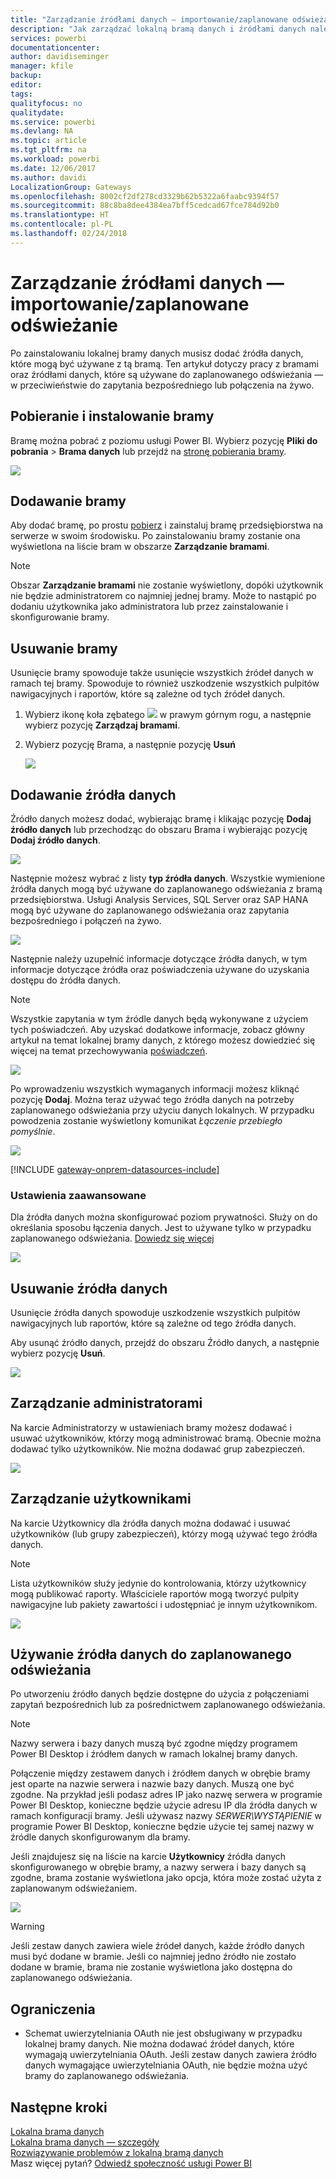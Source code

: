 ```yaml
---
title: "Zarządzanie źródłami danych — importowanie/zaplanowane odświeżanie"
description: "Jak zarządzać lokalną bramą danych i źródłami danych należącymi do tej bramy. Ten artykuł dotyczy źródeł danych, które mogą być używane z funkcją importu lub zaplanowanego odświeżania."
services: powerbi
documentationcenter: 
author: davidiseminger
manager: kfile
backup: 
editor: 
tags: 
qualityfocus: no
qualitydate: 
ms.service: powerbi
ms.devlang: NA
ms.topic: article
ms.tgt_pltfrm: na
ms.workload: powerbi
ms.date: 12/06/2017
ms.author: davidi
LocalizationGroup: Gateways
ms.openlocfilehash: 8002cf2df278cd3329b62b5322a6faabc9394f57
ms.sourcegitcommit: 88c8ba8dee4384ea7bff5cedcad67fce784d92b0
ms.translationtype: HT
ms.contentlocale: pl-PL
ms.lasthandoff: 02/24/2018
---
```

# <a name="manage-your-data-source---importscheduled-refresh"></a>Zarządzanie źródłami danych — importowanie/zaplanowane odświeżanie
Po zainstalowaniu lokalnej bramy danych musisz dodać źródła danych, które mogą być używane z tą bramą. Ten artykuł dotyczy pracy z bramami oraz źródłami danych, które są używane do zaplanowanego odświeżania — w przeciwieństwie do zapytania bezpośredniego lub połączenia na żywo.

## <a name="download-and-install-the-gateway"></a>Pobieranie i instalowanie bramy
Bramę można pobrać z poziomu usługi Power BI. Wybierz pozycję **Pliki do pobrania** > **Brama danych** lub przejdź na [stronę pobierania bramy](https://go.microsoft.com/fwlink/?LinkId=698861).

![](media/service-gateway-enterprise-manage-scheduled-refresh/powerbi-download-data-gateway.png)

## <a name="add-a-gateway"></a>Dodawanie bramy
Aby dodać bramę, po prostu [pobierz](https://go.microsoft.com/fwlink/?LinkId=698863) i zainstaluj bramę przedsiębiorstwa na serwerze w swoim środowisku. Po zainstalowaniu bramy zostanie ona wyświetlona na liście bram w obszarze **Zarządzanie bramami**.

> [!NOTE]
> Obszar **Zarządzanie bramami** nie zostanie wyświetlony, dopóki użytkownik nie będzie administratorem co najmniej jednej bramy. Może to nastąpić po dodaniu użytkownika jako administratora lub przez zainstalowanie i skonfigurowanie bramy.
> 
> 

## <a name="remove-a-gateway"></a>Usuwanie bramy
Usunięcie bramy spowoduje także usunięcie wszystkich źródeł danych w ramach tej bramy.  Spowoduje to również uszkodzenie wszystkich pulpitów nawigacyjnych i raportów, które są zależne od tych źródeł danych.

1. Wybierz ikonę koła zębatego ![](media/service-gateway-enterprise-manage-scheduled-refresh/pbi_gearicon.png) w prawym górnym rogu, a następnie wybierz pozycję **Zarządzaj bramami**.
2. Wybierz pozycję Brama, a następnie pozycję **Usuń**
   
   ![](media/service-gateway-enterprise-manage-scheduled-refresh/datasourcesettings7.png)

## <a name="add-a-data-source"></a>Dodawanie źródła danych
Źródło danych możesz dodać, wybierając bramę i klikając pozycję **Dodaj źródło danych** lub przechodząc do obszaru Brama i wybierając pozycję **Dodaj źródło danych**.

![](media/service-gateway-enterprise-manage-scheduled-refresh/datasourcesettings1.png)

Następnie możesz wybrać z listy **typ źródła danych**. Wszystkie wymienione źródła danych mogą być używane do zaplanowanego odświeżania z bramą przedsiębiorstwa. Usługi Analysis Services, SQL Server oraz SAP HANA mogą być używane do zaplanowanego odświeżania oraz zapytania bezpośredniego i połączeń na żywo.

![](media/service-gateway-enterprise-manage-scheduled-refresh/datasourcesettings2.png)

Następnie należy uzupełnić informacje dotyczące źródła danych, w tym informacje dotyczące źródła oraz poświadczenia używane do uzyskania dostępu do źródła danych.

> [!NOTE]
> Wszystkie zapytania w tym źródle danych będą wykonywane z użyciem tych poświadczeń. Aby uzyskać dodatkowe informacje, zobacz główny artykuł na temat lokalnej bramy danych, z którego możesz dowiedzieć się więcej na temat przechowywania [poświadczeń](service-gateway-onprem.md#credentials).
> 
> 

![](media/service-gateway-enterprise-manage-scheduled-refresh/datasourcesettings3-oracle.png)

Po wprowadzeniu wszystkich wymaganych informacji możesz kliknąć pozycję **Dodaj**.  Można teraz używać tego źródła danych na potrzeby zaplanowanego odświeżania przy użyciu danych lokalnych. W przypadku powodzenia zostanie wyświetlony komunikat *Łączenie przebiegło pomyślnie*.

![](media/service-gateway-enterprise-manage-scheduled-refresh/datasourcesettings4.png)

<!-- Shared Install steps Include -->
[!INCLUDE [gateway-onprem-datasources-include](./includes/gateway-onprem-datasources-include.md)]

### <a name="advanced-settings"></a>Ustawienia zaawansowane
Dla źródła danych można skonfigurować poziom prywatności. Służy on do określania sposobu łączenia danych. Jest to używane tylko w przypadku zaplanowanego odświeżania. [Dowiedz się więcej](https://support.office.com/article/Privacy-levels-Power-Query-CC3EDE4D-359E-4B28-BC72-9BEE7900B540)

![](media/service-gateway-enterprise-manage-scheduled-refresh/datasourcesettings9.png)

## <a name="remove-a-data-source"></a>Usuwanie źródła danych
Usunięcie źródła danych spowoduje uszkodzenie wszystkich pulpitów nawigacyjnych lub raportów, które są zależne od tego źródła danych.  

Aby usunąć źródło danych, przejdź do obszaru Źródło danych, a następnie wybierz pozycję **Usuń**.

![](media/service-gateway-enterprise-manage-scheduled-refresh/datasourcesettings6.png)

## <a name="manage-administrators"></a>Zarządzanie administratorami
Na karcie Administratorzy w ustawieniach bramy możesz dodawać i usuwać użytkowników, którzy mogą administrować bramą. Obecnie można dodawać tylko użytkowników. Nie można dodawać grup zabezpieczeń.

![](media/service-gateway-enterprise-manage-scheduled-refresh/datasourcesettings8.png)

## <a name="manage-users"></a>Zarządzanie użytkownikami
Na karcie Użytkownicy dla źródła danych można dodawać i usuwać użytkowników (lub grupy zabezpieczeń), którzy mogą używać tego źródła danych.

> [!NOTE]
> Lista użytkowników służy jedynie do kontrolowania, którzy użytkownicy mogą publikować raporty. Właściciele raportów mogą tworzyć pulpity nawigacyjne lub pakiety zawartości i udostępniać je innym użytkownikom.
> 
> 

![](media/service-gateway-enterprise-manage-scheduled-refresh/datasourcesettings5.png)

## <a name="using-the-data-source-for-scheduled-refresh"></a>Używanie źródła danych do zaplanowanego odświeżania
Po utworzeniu źródło danych będzie dostępne do użycia z połączeniami zapytań bezpośrednich lub za pośrednictwem zaplanowanego odświeżania.

> [!NOTE]
> Nazwy serwera i bazy danych muszą być zgodne między programem Power BI Desktop i źródłem danych w ramach lokalnej bramy danych.
> 
> 

Połączenie między zestawem danych i źródłem danych w obrębie bramy jest oparte na nazwie serwera i nazwie bazy danych. Muszą one być zgodne. Na przykład jeśli podasz adres IP jako nazwę serwera w programie Power BI Desktop, konieczne będzie użycie adresu IP dla źródła danych w ramach konfiguracji bramy. Jeśli używasz nazwy *SERWER\WYSTĄPIENIE* w programie Power BI Desktop, konieczne będzie użycie tej samej nazwy w źródle danych skonfigurowanym dla bramy.

Jeśli znajdujesz się na liście na karcie **Użytkownicy** źródła danych skonfigurowanego w obrębie bramy, a nazwy serwera i bazy danych są zgodne, brama zostanie wyświetlona jako opcja, która może zostać użyta z zaplanowanym odświeżaniem.

![](media/service-gateway-enterprise-manage-scheduled-refresh/powerbi-gateway-enterprise-schedule-refresh.png)

> [!WARNING]
> Jeśli zestaw danych zawiera wiele źródeł danych, każde źródło danych musi być dodane w bramie. Jeśli co najmniej jedno źródło nie zostało dodane w bramie, brama nie zostanie wyświetlona jako dostępna do zaplanowanego odświeżania.
> 
> 

## <a name="limitations"></a>Ograniczenia
* Schemat uwierzytelniania OAuth nie jest obsługiwany w przypadku lokalnej bramy danych. Nie można dodawać źródeł danych, które wymagają uwierzytelniania OAuth. Jeśli zestaw danych zawiera źródło danych wymagające uwierzytelniania OAuth, nie będzie można użyć bramy do zaplanowanego odświeżania.

## <a name="next-steps"></a>Następne kroki
[Lokalna brama danych](service-gateway-onprem.md)  
[Lokalna brama danych — szczegóły](service-gateway-onprem-indepth.md)  
[Rozwiązywanie problemów z lokalną bramą danych](service-gateway-onprem-tshoot.md)  
Masz więcej pytań? [Odwiedź społeczność usługi Power BI](http://community.powerbi.com/)

